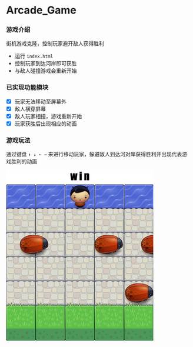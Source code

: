 
Arcade_Game
===============================
### 游戏介绍
街机游戏克隆，控制玩家避开敌人获得胜利
- 运行 `index.html`
- 控制玩家到达河岸即可获胜
- 与敌人碰撞游戏会重新开始

 ### 已实现功能模块
- [x] 玩家无法移动至屏幕外 
- [x] 敌人横穿屏幕 
- [x] 敌人玩家相撞，游戏重新开始 
- [x] 玩家获胜后出现相应的动画 

### 游戏玩法
通过键盘 `↑ ↓ ← →` 来进行移动玩家，躲避敌人到达河对岸获得胜利并出现代表游戏胜利的动画

![](images/win.jpeg)